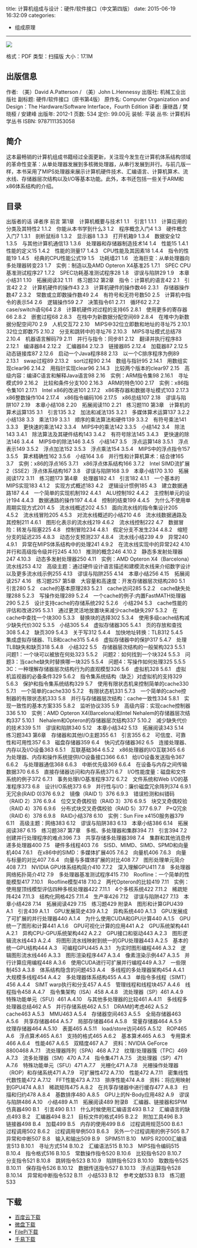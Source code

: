 title: 计算机组成与设计：硬件/软件接口（中文第四版）
date: 2015-06-19 16:32:09
categories:
  - 组成原理
---

![](http://img3.douban.com/lpic/s7045062.jpg)

格式：PDF
类型：扫描版
大小：17.1M

<!--more-->

## 出版信息 ##

作者: （美）David A.Patterson / （美）John L.Hennessy 
出版社: 机械工业出版社
副标题: 硬件/软件接口（原书第4版）
原作名: Computer Organization and Design：The Hardware/Software Interface，Fourth Edition
译者: 康继昌 / 樊晓桠 / 安建峰 
出版年: 2012-1
页数: 534
定价: 99.00元
装帧: 平装
丛书: 计算机科学丛书
ISBN: 9787111353058

## 简介 ##

这本最畅销的计算机组成书籍经过全面更新，关注现今发生在计算机体系结构领域的革命性变革：从单处理器发展到多核微处理器，从串行发展到并行。与前几版一样，本书采用了MIPS处理器来展示计算机硬件技术、汇编语言、计算机算术、流水线、存储器层次结构以及I/O等基本功能。此外，本书还包括一些关于ARM和x86体系结构的介绍。

## 目录 ##

出版者的话
译者序
前言
第1章　计算机概要与技术1
1.1　引言1
1.1.1　计算应用的分类及其特性2
1.1.2　你能从本书学到什么3
1.2　程序概念入门4
1.3　硬件概念入门7
1.3.1　剖析鼠标8
1.3.2　显示器8
1.3.3　打开机箱9
1.3.4　数据安全12
1.3.5　与其他计算机通信13
1.3.6　处理器和存储器制造技术14
1.4　性能15
1.4.1　性能的定义15
1.4.2　性能的测量17
1.4.3　CPU性能及其因素18
1.4.4　指令的性能19
1.4.5　经典的CPU性能公式19
1.5　功耗墙21
1.6　沧海巨变：从单处理器向多处理器转变23
1.7　实例：制造以及AMD Opteron X4基准25
1.7.1　SPEC CPU基准测试程序27
1.7.2　SPEC功耗基准测试程序28
1.8　谬误与陷阱29
1.9　本章小结31
1.10　拓展阅读32
1.11　练习题32
第2章　指令：计算机的语言42
2.1　引言42
2.2　计算机硬件的操作43
2.3　计算机硬件的操作数46
2.3.1　存储器操作数47
2.3.2　常数或立即数操作数49
2.4　有符号和无符号数50
2.5　计算机中指令的表示54
2.6　逻辑操作59
2.7　决策指令61
2.7.1　循环62
2.7.2　case/switch语句64
2.8　计算机硬件对过程的支持65
2.8.1　使用更多的寄存器66
2.8.2　嵌套过程68
2.8.3　在栈中为新数据分配空间69
2.8.4　在堆中为新数据分配空间70
2.9　人机交互72
2.10　MIPS中32位立即数和地址的寻址75
2.10.1　32位立即数75
2.10.2　分支和跳转中的寻址76
2.10.3　MIPS寻址模式总结78
2.10.4　机器语言解码79
2.11　并行与指令：同步81
2.12　翻译并执行程序83
2.12.1　编译器84
2.12.2　汇编器84
2.12.3　链接器85
2.12.4　加载器87
2.12.5　动态链接库87
2.12.6　启动一个Java程序88
2.13　以一个C排序程序为例89
2.13.1　swap过程89
2.13.2　sort过程90
2.14　数组与指针95
2.14.1　用数组实现clear96
2.14.2　用指针实现clear96
2.14.3　比较两个版本的clear97
2.15　高级内容：编译C语言和解释Java语言98
2.16　实例：ARM指令集98
2.16.1　寻址模式99
2.16.2　比较和条件分支100
2.16.3　ARM的特色100
2.17　实例：x86指令集101
2.17.1　Intel x86的改进101
2.17.2　x86寄存器和数据寻址模式103
2.17.3　x86整数操作104
2.17.4　x86指令编码106
2.17.5　x86总结107
2.18　谬误与陷阱107
2.19　本章小结108
2.20　拓展阅读110
2.21　练习题110
第3章　计算机的算术运算135
3.1　引言135
3.2　加法和减法135
3.2.1　多媒体算术运算137
3.2.2　小结138
3.3　乘法139
3.3.1　顺序的乘法算法和硬件139
3.3.2　有符号乘法141
3.3.3　更快速的乘法142
3.3.4　MIPS中的乘法142
3.3.5　小结142
3.4　除法143
3.4.1　除法算法及其硬件结构143
3.4.2　有符号除法145
3.4.3　更快速的除法146
3.4.4　MIPS中的除法146
3.4.5　小结147
3.5　浮点运算148
3.5.1　浮点表示149
3.5.2　浮点加法152
3.5.3　浮点乘法154
3.5.4　MIPS中的浮点指令157
3.5.5　算术精确性162
3.5.6　小结164
3.6　并行性和计算机算术：结合律165
3.7　实例：x86的浮点165
3.7.1　x86浮点体系结构166
3.7.2　Intel SIMD流扩展2（SSE2）浮点体系结构167
3.8　谬误与陷阱168
3.9　本章小结170
3.10　拓展阅读172
3.11　练习题173
第4章　处理器182
4.1　引言182
4.1.1　一个基本的MIPS实现183
4.1.2　实现方式概述183
4.2　逻辑设计惯例185
4.3　建立数据通路187
4.4　一个简单的实现机制192
4.4.1　ALU控制192
4.4.2　主控制单元的设计194
4.4.3　数据通路的操作197
4.4.4　控制的结束199
4.4.5　为什么不使用单周期实现方式201
4.5　流水线概述202
4.5.1　面向流水线的指令集设计205
4.5.2　流水线冒险205
4.5.3　对流水线概述的小结210
4.6　流水线数据通路及其控制211
4.6.1　图形化表示的流水线219
4.6.2　流水线控制222
4.7　数据冒险：转发与阻塞225
4.8　控制冒险234
4.8.1　假定分支不发生234
4.8.2　缩短分支的延迟235
4.8.3　动态分支预测237
4.8.4　流水线小结239
4.9　异常240
4.9.1　异常在MIPS体系结构中的处理241
4.9.2　在流水线实现中的异常242
4.10　并行和高级指令级并行245
4.10.1　推测的概念246
4.10.2　静态多发射处理器247
4.10.3　动态多发射处理器250
4.11　实例：AMD Opteron X4（Barcelona）流水线253
4.12　高级主题：通过硬件设计语言描述和建模流水线来介绍数字设计以及更多流水线示例255
4.13　谬误与陷阱255
4.14　本章小结256
4.15　拓展阅读257
4.16　练习题257
第5章　大容量和高速度：开发存储器层次结构280
5.1　引言280
5.2　cache的基本原理283
5.2.1　cache访问285
5.2.2　cache缺失处理288
5.2.3　写操作处理289
5.2.4　一个cache的例子:内置FastMATH处理器290
5.2.5　设计支持cache的存储系统292
5.2.6　小结294
5.3　cache性能的评估和改进295
5.3.1　通过更灵活地放置块来减少cache缺失297
5.3.2　在cache中查找一个块300
5.3.3　替换块的选择302
5.3.4　使用多级cache结构减少缺失代价302
5.3.5　小结305
5.4　虚拟存储器305
5.4.1　页的存放和查找308
5.4.2　缺页309
5.4.3　关于写312
5.4.4　加快地址转换：TLB312
5.4.5　集成虚拟存储器、TLB和cache315
5.4.6　虚拟存储器中的保护317
5.4.7　处理TLB缺失和缺页318
5.4.8　小结322
5.5　存储器层次结构的一般架构323
5.5.1　问题1：一个块可以被放在何处323
5.5.2　问题2：如何找到一个块324
5.5.3　问题3：当cache缺失时替换哪一块325
5.5.4　问题4：写操作如何处理325
5.5.5　3C：一种理解存储器层次结构行为的直观模型326
5.6　虚拟机328
5.6.1　虚拟机监视器的必备条件329
5.6.2　指令集系统结构（缺乏）对虚拟机的支持329
5.6.3　保护和指令集系统结构329
5.7　使用有限状态机来控制简单的cache330
5.7.1　一个简单的cache330
5.7.2　有限状态机331
5.7.3　一个简单的cache控制器的有限状态机333
5.8　并行与存储器层次结构：cache一致性334
5.8.1　实现一致性的基本方案335
5.8.2　监听协议335
5.9　高级内容：实现cache控制器336
5.10　实例：AMD Opteron X4(Barcelona)和Intel Nehalem的存储器层次结构337
5.10.1　Nehalem和Opteron的存储器层次结构337
5.10.2　减少缺失代价的技术339
5.11　谬误和陷阱340
5.12　本章小结342
5.13　拓展阅读343
5.14　练习题343
第6章　存储器和其他I/O主题355
6.1　引言355
6.2　可信度、可靠性和可用性357
6.3　磁盘存储器359
6.4　快闪式存储器362
6.5　连接处理器、内存以及I/O设备363
6.5.1　互联基础364
6.5.2　x86处理器的I/O互联365
6.6　为处理器、内存和操作系统提供I/O设备接口366
6.6.1　给I/O设备发送指令367
6.6.2　与处理器通信368
6.6.3　中断优先级369
6.6.4　在设备与内存之间传输数据370
6.6.5　直接存储器访问和内存系统371
6.7　I/O性能度量：磁盘和文件系统的例子372
6.7.1　事务处理I/O基准程序372
6.7.2　文件系统和Web I/O的基准程序373
6.8　设计I/O系统373
6.9　并行性与I/O：廉价磁盘冗余阵列374
6.9.1　无冗余(RAID 0)376
6.9.2　镜像（RAID 1）376
6.9.3　错误检测和纠错码（RAID 2）376
6.9.4　位交叉奇偶校验（RAID 3）376
6.9.5　块交叉奇偶校验（RAID 4）376
6.9.6　分布式块交叉奇偶校验（RAID 5）377
6.9.7　P+Q冗余（RAID 6）378
6.9.8　RAID小结378
6.10　实例：Sun Fire x4150服务器379
6.11　高级主题：网络383
6.12　谬误与陷阱383
6.13　本章小结386
6.14　拓展阅读387
6.15　练习题387
第7章　多核、多处理器和集群394
7.1　引言394
7.2　创建并行处理程序的难点396
7.3　共享存储多处理器398
7.4　集群和其他消息传递多处理器400
7.5　硬件多线程403
7.6　SISD、MIMD、SIMD、SPMD和向量机404
7.6.1　在x86中的SIMD：多媒体扩展405
7.6.2　向量机406
7.6.3　向量与标量的对比407
7.6.4　向量与多媒体扩展的对比408
7.7　图形处理单元简介408
7.7.1　NVIDIA GPU体系结构简介410
7.7.2　深入理解GPU411
7.8　多处理器网络拓扑简介412
7.9　多处理器基准测试程序415
7.10　Roofline：一个简单的性能模型417
7.10.1　Roofline模型418
7.10.2　两代Opteron的比较419
7.11　实例：使用屋顶线模型评估四种多核处理器422
7.11.1　4个多核系统422
7.11.2　稀疏矩阵424
7.11.3　结构化网格425
7.11.4　生产率426
7.12　谬误与陷阱427
7.13　本章小结428
7.14　拓展阅读429
7.15　练习题429
附录A　图形和计算GPU439
A.1　引言439
A.1.1　GPU发展简史439
A.1.2　异构系统440
A.1.3　GPU发展成了可扩展的并行处理器440
A.1.4　为什么使用CUDA和GPU计算440
A.1.5　GPU统一了图形和计算441
A.1.6　GPU可视化计算的应用441
A.2　GPU系统架构441
A.2.1　异构CPU-GPU系统架构442
A.2.2　GPU接口和驱动443
A.2.3　图形逻辑流水线443
A.2.4　将图形流水线映射到统一的GPU处理器443
A.2.5　基本的统一GPU结构444
A.3　可编程GPU445
A.3.1　为实时图形编程446
A.3.2　逻辑图形流水线446
A.3.3　图形渲染程序447
A.3.4　像素渲染示例447
A.3.5　并行计算应用编程448
A.3.6　使用CUDA进行可扩展并行编程449
A.3.7　一些限制453
A.3.8　体系结构隐含的问题453
A.4　多线程的多处理器架构454
A.4.1　大规模多线程454
A.4.2　多处理器体系结构455
A.4.3　单指令多线程（SIMT）456
A.4.4　SIMT warp执行和分支457
A.4.5　管理线程和线程块457
A.4.6　线程指令458
A.4.7　指令集架构（ISA）458
A.4.8　流处理器（SP）461
A.4.9　特殊功能单元（SFU）461
A.4.10　与其他多处理器的比较461
A.4.11　多线程多处理器总结462
A.5　并行存储系统462
A.5.1　DRAM的考虑462
A.5.2　cache463
A.5.3　MMU463
A.5.4　存储器空间463
A.5.5　全局存储器463
A.5.6　共享存储器464
A.5.7　局部存储器464
A.5.8　常量存储器464
A.5.9　纹理存储器464
A.5.10　表面465
A.5.11　load/store访问465
A.5.12　ROP465
A.6　浮点算术465
A.6.1　支持的格式465
A.6.2　基本算术465
A.6.3　专用算术466
A.6.4　性能467
A.6.5　双精度467
A.7　资料：NVIDIA GeForce 8800468
A.7.1　流处理器阵列（SPA）468
A.7.2　纹理/处理器簇（TPC）469
A.7.3　流多处理器（SM）470
A.7.4　指令集471
A.7.5　流处理器（SP）471
A.7.6　特殊功能单元（SFU）471
A.7.7　光栅化471
A.7.8　光栅操作处理器（ROP）和存储系统471
A.7.9　可扩展性472
A.7.10　性能472
A.7.11　密集线性代数性能472
A.7.12　FFT性能473
A.7.13　排序性能474
A.8　资料：将应用映射到GPU474
A.8.1　稀疏矩阵475
A.8.2　在共享存储器中进行缓存477
A.8.3　扫描和归约478
A.8.4　基数排序480
A.8.5　GPU上的N-Body应用482
A.9　谬误与陷阱486
A.10　小结489
A.11　拓展阅读489
附录B　汇编器、链接器和SPIM仿真器490
B.1　引言490
B.1.1　什么时候使用汇编语言493
B.1.2　汇编语言的缺点493
B.2　汇编器494
B.2.1　目标文件的格式495
B.2.2　附加工具496
B.3　链接器498
B.4　加载499
B.5　内存的使用499
B.6　过程调用规范500
B.6.1　过程调用502
B.6.2　过程调用举例503
B.6.3　另外一个过程调用的例子505
B.7　异常和中断507
B.8　输入和输出509
B.9　SPIM511
B.10　MIPS R2000汇编语言513
B.10.1　寻址方式514
B.10.2　汇编语法515
B.10.3　MIPS指令编码515
B.10.4　指令格式516
B.10.5　常数操作指令520
B.10.6　比较指令520
B.10.7　分支指令521
B.10.8　跳转指令523
B.10.9　陷阱指令523
B.10.10　取数指令525
B.10.11　保存指令526
B.10.12　数据传送指令527
B.10.13　浮点运算指令528
B.10.14　异常和中断指令532
B.11　小结533
B.12　参考文献533
B.13　练习题533

## 下载 ##

+ [百度云下载](http://pan.baidu.com/s/1c09Fd52)
+ [微盘下载](http://vdisk.weibo.com/s/aADaW4YRE_Gma)
+ [FilePi下载](http://filepi.com/i/SwpORV6)
+ [千易下载](http://1000eb.com/1ggga)
